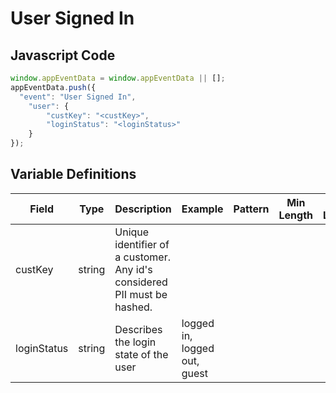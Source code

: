 # User Signed In

### 

## Javascript Code
```js
window.appEventData = window.appEventData || [];
appEventData.push({
  "event": "User Signed In",
    "user": {
        "custKey": "<custKey>",
        "loginStatus": "<loginStatus>"
    }
});
```

## Variable Definitions

|Field|Type|Description|Example|Pattern|Min Length|Max Length|Minimum|Maximum|Multiple Of|
| --- | --- | --- | --- | --- | --- | --- | --- | --- | --- |
|custKey|string|Unique identifier of a customer.  Any id's considered PII must be hashed. ||||||||
|loginStatus|string|Describes the login state of the user|logged in, logged out, guest|||||||




